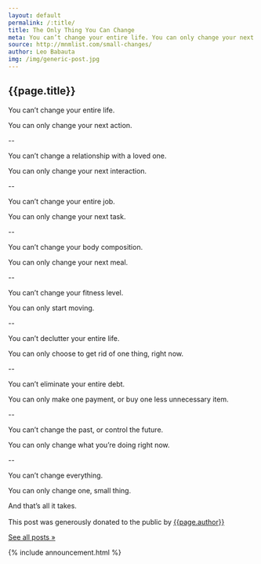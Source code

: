 ```yaml
---
layout: default
permalink: /:title/
title: The Only Thing You Can Change
meta: You can’t change your entire life. You can only change your next action.
source: http://mnmlist.com/small-changes/
author: Leo Babauta
img: /img/generic-post.jpg
---
```


<h2>{{page.title}}</h2>

You can’t change your entire life.

You can only change your next action.

--

You can’t change a relationship with a loved one.

You can only change your next interaction.

--

You can’t change your entire job.

You can only change your next task.

--

You can’t change your body composition.

You can only change your next meal.

--

You can’t change your fitness level.

You can only start moving.

--

You can’t declutter your entire life.

You can only choose to get rid of one thing, right now.

--

You can’t eliminate your entire debt.

You can only make one payment, or buy one less unnecessary item.

--

You can’t change the past, or control the future.

You can only change what you’re doing right now.

--

You can’t change everything.

You can only change one, small thing.

And that’s all it takes.


<div class="attribution">
  <p>This post was generously donated to the public by <a href="{{page.source}}" target="_blank">{{page.author}}</a><img src="{{site.baseurl}}/assets/img/external-icon.png" width="16px"/></p>
</div> <!-- .attribution -->


<a class="all-posts" href="{{site.baseurl}}/archive">See all posts &raquo;</a>

{% include announcement.html %} 
